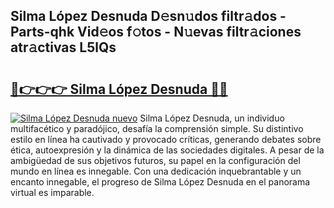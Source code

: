 ## Silma López Desnuda D𝚎sn𝚞dos filtr𝚊dos - Parts-qhk Vid𝚎os f𝚘tos - N𝚞evas filtr𝚊ciones atr𝚊ctivas L5lQs

# <h2><a href="http://mb7rfrs.tromn.icu/?c=Silma+L%c3%b3pez+Desnuda">🔗👉👉👉 Silma López Desnuda 🔗🔗</a></h2>

[![Silma López Desnuda nuevo](https://i.imgur.com/pEAQMta.gif)](http://mb7rfrs.tromn.icu/?c=Silma+L%c3%b3pez+Desnuda)
Silma López Desnuda, un individuo multifacético y paradójico, desafía la comprensión simple. Su distintivo estilo en línea ha cautivado y provocado críticas, generando debates sobre ética, autoexpresión y la dinámica de las sociedades digitales. A pesar de la ambigüedad de sus objetivos futuros, su papel en la configuración del mundo en línea es innegable. Con una dedicación inquebrantable y un encanto innegable, el progreso de Silma López Desnuda en el panorama virtual es imparable.
